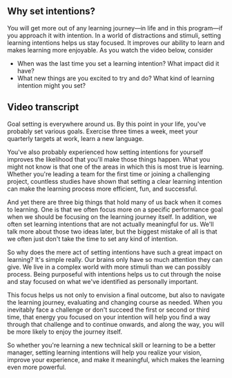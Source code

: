 ## Why set intentions?

You will get more out of any learning journey—in life and in this program—if you approach it with intention. In a world of distractions and stimuli, setting learning intentions helps us stay focused. It improves our ability to learn and makes learning more enjoyable. As you watch the video below, consider

+ When was the last time you set a learning intention? What impact did it have?
+ What new things are you excited to try and do? What kind of learning intention might you set?


## Video transcript

Goal setting is everywhere around us. By this point in your life, you've probably set various goals. Exercise three times a week, meet your quarterly targets at work, learn a new language.

You've also probably experienced how setting intentions for yourself improves the likelihood that you'll make those things happen. What you might not know is that one of the areas in which this is most true is learning. Whether you're leading a team for the first time or joining a challenging project, countless studies have shown that setting a clear learning intention can make the learning process more efficient, fun, and successful.

And yet there are three big things that hold many of us back when it comes to learning. One is that we often focus more on a specific performance goal when we should be focusing on the learning journey itself. In addition, we often set learning intentions that are not actually meaningful for us. We'll talk more about those two ideas later, but the biggest mistake of all is that we often just don't take the time to set any kind of intention.

So why does the mere act of setting intentions have such a great impact on learning? It's simple really. Our brains only have so much attention they can give. We live in a complex world with more stimuli than we can possibly process. Being purposeful with intentions helps us to cut through the noise and stay focused on what we've identified as personally important.

This focus helps us not only to envision a final outcome, but also to navigate the learning journey, evaluating and changing course as needed. When you inevitably face a challenge or don't succeed the first or second or third time, that energy you focused on your intention will help you find a way through that challenge and to continue onwards, and along the way, you will be more likely to enjoy the journey itself.

So whether you're learning a new technical skill or learning to be a better manager, setting learning intentions will help you realize your vision, improve your experience, and make it meaningful, which makes the learning even more powerful.
